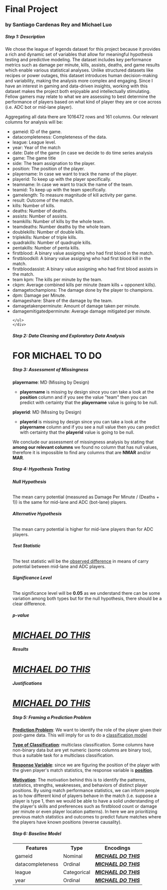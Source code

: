 <!DOCTYPE html>
<html lang="en">
<body>
    <div class="container">
        <h1>Final Project</h1>
	<h3>by Santiago Cardenas Rey and Michael Luo</h3>
	<h5>Step 1: Description</h5>
        <p>We chose the league of legends dataset for this project because it provides a rich and dynamic set of variables that allow for meaningful hypothesis testing and predictive modeling. The dataset includes key performance metrics such as damage per minute, kills, assists, deaths, and game results which enable various statistical analyses. Unlike structured datasets like recipes or power outages, this dataset introduces human decision-making and variability, making the analysis more complex and engaging. Since I have an interest in gaming and data-driven insights, working with this dataset makes the project both enjoyable and intellectually stimulating. Fellow gamers may relate to what we are assessing to best determine the performance of players based on what kind of player they are or coe across (i.e. ADC bot or mid-lane player).</p>
	<p> Aggregating all data there are 1016472 rows and 161 columns. Our relevant columns for analysis will be:</p>
</body>
	<ul>
	    <li>gameid: ID of the game.</li>
	    <li>datacompleteness: Completeness of the data.</li>
	    <li>league: League level.</li>
	    <li>year: Year of the match</li>
	    <li>date: Date of the game (in case we decide to do time series analysis</li>
	    <li>game: The game title</li>
	    <li>side: The team assignation to the player.</li>
	    <li>position: The position of the player.</li>
	    <li>playername: In case we want to track the name of the player.</li>
	    <li>playerid: To keep up with the player specifically.</li>
	    <li>teamname: In case we want to track the name of the team.</li>
	    <li>teamid: To keep up with the team specifically.</li>
	    <li>gamelength: To measure magnitude of kill activity per game.</li>
	    <li>result: Outcome of the match.</li>
	    <li>kills: Number of kills.</li>
	    <li>deaths: Number of deaths.</li>
	    <li>assists: Number of assists.</li>
	    <li>teamkills: Number of kills by the whole team.</li>
	    <li>teamdeaths: Number deaths by the whole team.</li>
	    <li>doublekills: Number of double kills.</li>
	    <li>triplekills: Number of triple kills.</li>
	    <li>quadrakills: Number of quadruple kills.</li>
	    <li>pentakills: Number of penta kills.</li>
	    <li>firstblood: A binary value assigning who had first blood in the match.</li>
	    <li>firstbloodkill: A binary value assigning who had first blood kill in the match.</li>
	    <li>firstbloodassist: A binary value assigning who had first blood assists in the match.</li>
	    <li>team kpm: The kills per minute by the team.</li>
	    <li>ckpm: Average combined kills per minute (team kills + opponent kills).</li>
	    <li>damagetochampions: The damage done by the player to champions.</li>
	    <li>dpm: Damage per Minute.</li>
	    <li>damageshare: Share of the damage by the team.</li>
	    <li>damagetakenperminute: Amount of damage taken per minute.</li>
	    <li>damagemitigatedperminute: Average damage mitigated per minute.</li>
	    
	</ul>
    </div>
<body>
    <div>
	<h5>Step 2: Data Cleaning and Exploratory Data Analysis</h5>
        <h1><b>FOR MICHAEL TO DO</b></h1>
    </div>
</body>
<body>
	<div>
		<h5>Step 3: Assessment of Missingness</h5>
	</div>
	<div>
		<p><b>playername</b>: MD (Missing by Design)</p>
		<ul>
			<li><b>playername</b> is missing by design since you can take a look at the <b>position</b> column and if you see the value "team" then you can predict with certainty that the <b>playername</b> value is going to be null.</li>
		</ul>
	</div>
	<div>
		<p><b>playerid</b>: MD (Missing by Design)</p>
		<ul>
			<li><b>playerid</b> is missing by design since you can take a look at the <b>playername</b> column and if you see a null value then you can predict with certainty that the <b>playerid</b> value is going to be null.</li>
		</ul>
	</div>
	<div>
		<p>We conclude our assessment of missingness analysis by stating that <b>among our relevant columns</b> we found no column that has null values, therefore it is impossible to find any columns that are <b>NMAR</b> and/or <b>MAR</b>.</p>
	</div>
	<div>
		<h5>Step 4: Hypothesis Testing</h5>
	</div>	
	<div>
		<h6><b>Null Hypothesis</b><h6>
	</div>
	<div>
		<p>The mean carry potential (measured as Damage Per Minute / (Deaths + 1)) is the same for mid-lane and ADC (bot-lane) players.</p>
	</div>
	<div>
		<h6><b>Alternative Hypothesis</b></h6>
	</div>
	<div>
		<p>The mean carry potential is higher for mid-lane players than for ADC players.</p>
	</div>
	<div>
		<h6><b>Test Statistic</b><h6>
	</div>
	<div>
		<p>The test statistic will be the <u>observed difference</u> in means of carry potential between mid-lane and ADC players.</p>
	</div>
	<div>
		<h6><b>Significance Level</b></h6>
	</div>
	<div>
		<p>The significance level will be <b>0.05</b> as we understand there can be some variation among both types but for the null hypothesis, there should be a clear difference.</p>
	</div>
	<div>
		<h6><b>p-value</b></h6>
		<h1><b><u><i>MICHAEL DO THIS</u></i></b></h1>
	</div>
	<div>
		<h6><b>Results</b></h6>
		<h1><b><u><i>MICHAEL DO THIS</u></i></b></h1>
	</div>
	<div>
		<h6><b>Justifications</b></h6>
		<h1><b><u><i>MICHAEL DO THIS</u></i></b></h1>
	</div>
	<div>
		<h5>Step 5: Framing a Prediction Problem</h5>
	</div>
	<div>
		<p><b><u>Prediction Problem</u></b>: We want to identify the role of the player given their post-game data. This will imply for us to do a <u>classification model</u></p>	
		<p><b><u>Type of Classification</b></u>: multiclass classification. Some columns have non-binary data but are yet numeric (some columns are binary too), thus a suitable task for a multiclass classification.</p>
		<p><b><u>Response Variable</b></u>: since we are figuring the position of the player with the given player's match statistics, the response variable is <b><u>position</u></b>.</p>
		<p><b><u>Motivation</b></u>: The motivation behind this is to identify the patterns, statistics, strengths, weaknesses, and behaviors of distinct player positions. By using match performance statistics, we can inform people as to how different kind of players behave in the match (i.e. suppose a player is type 1, then we would be able to have a solid understanding of the player's skills and preferences such as firstblood count or damage per minute or even player location patterns). In here we are prioritizing previous match statistics and outcomes to predict future matches where the players have known positions (reverse causality).</p>
	</div>
	<div>
		<h5>Step 6: Baseline Model</h5>
	</div>
	<div>
		<table>
			<tr>
				<th>Features</th>
				<th>Type</th>
				<th>Encodings</th>
			</tr>
			<tr>
				<td>gameid</td>
				<td>Nominal</td>
				<td><b><u><i>MICHAEL DO THIS</b></u></i></td>
			</tr>
			<tr>
				<td>datacompleteness</td>
				<td>Ordinal</td>
				<td><b><u><i>MICHAEL DO THIS</b></u></i></td>
			</tr>
			<tr>
				<td>league</td>
				<td>Categorical</td>
				<td><b><u><i>MICHAEL DO THIS</b></u></i></td>
			</tr>
			<tr>
				<td>year</td>
				<td>Ordinal</td>
				<td><b><u><i>MICHAEL DO THIS</b></u></i></td>
			</tr>
		</table>	
	</div>
</body>
